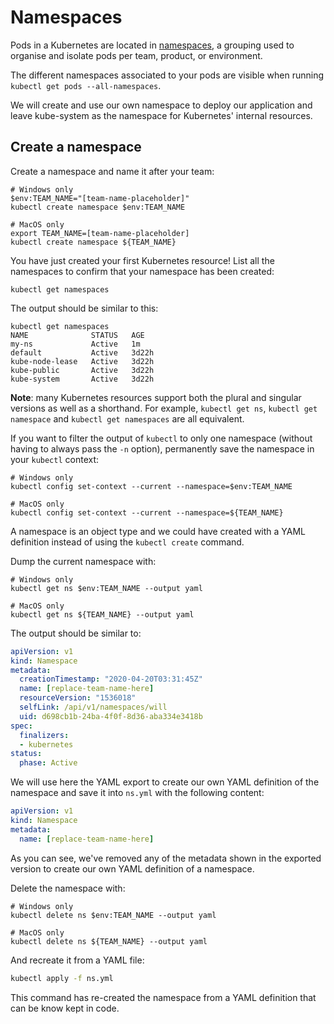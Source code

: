 # Namespaces

Pods in a Kubernetes are located in [namespaces](https://kubernetes.io/docs/concepts/overview/working-with-objects/namespaces/), a grouping used to organise and isolate pods per team, product, or environment.

The different namespaces associated to your pods are visible when running `kubectl get pods --all-namespaces`.

We will create and use our own namespace to deploy our application and leave kube-system as the namespace for Kubernetes' internal resources.

## Create a namespace

Create a namespace and name it after your team:

```console
# Windows only
$env:TEAM_NAME="[team-name-placeholder]"
kubectl create namespace $env:TEAM_NAME

# MacOS only
export TEAM_NAME=[team-name-placeholder]
kubectl create namespace ${TEAM_NAME}
```

You have just created your first Kubernetes resource! List all the namespaces to confirm that your namespace has been created:

```console
kubectl get namespaces
```

The output should be similar to this:

```output
kubectl get namespaces
NAME              STATUS   AGE
my-ns             Active   1m
default           Active   3d22h
kube-node-lease   Active   3d22h
kube-public       Active   3d22h
kube-system       Active   3d22h
```

**Note**: many Kubernetes resources support both the plural and singular versions as well as a shorthand. For example, `kubectl get ns`, `kubectl get namespace` and `kubectl get namespaces` are all equivalent.

If you want to filter the output of `kubectl` to only one namespace (without having to always pass the `-n` option), permanently save the namespace in your `kubectl` context:

```console
# Windows only
kubectl config set-context --current --namespace=$env:TEAM_NAME

# MacOS only
kubectl config set-context --current --namespace=${TEAM_NAME}
```

A namespace is an object type and we could have created with a YAML definition instead of using the `kubectl create` command.

Dump the current namespace with:

```console
# Windows only
kubectl get ns $env:TEAM_NAME --output yaml

# MacOS only
kubectl get ns ${TEAM_NAME} --output yaml
```

The output should be similar to:

```yaml
apiVersion: v1
kind: Namespace
metadata:
  creationTimestamp: "2020-04-20T03:31:45Z"
  name: [replace-team-name-here]
  resourceVersion: "1536018"
  selfLink: /api/v1/namespaces/will
  uid: d698cb1b-24ba-4f0f-8d36-aba334e3418b
spec:
  finalizers:
  - kubernetes
status:
  phase: Active
```

We will use here the YAML export to create our own YAML definition of the namespace and save it into `ns.yml` with the following content:

```yaml
apiVersion: v1
kind: Namespace
metadata:
  name: [replace-team-name-here]
```

As you can see, we've removed any of the metadata shown in the exported version to create our own YAML definition of a namespace.

Delete the namespace with:

```console
# Windows only
kubectl delete ns $env:TEAM_NAME --output yaml

# MacOS only
kubectl delete ns ${TEAM_NAME} --output yaml
```

And recreate it from a YAML file:

```bash
kubectl apply -f ns.yml
```

This command has re-created the namespace from a YAML definition that can be know kept in code.
